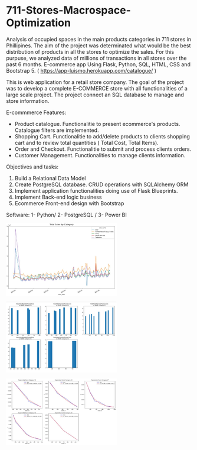 # 711-Stores-Macrospace-Optimization

Analysis of occupied spaces in the main products categories in 711 stores in Phillipines. The aim of the project was determinated what would be the best distribution of products in all the stores to optimize the sales. For this purpuse, we analyzed data of millions of transactions in all stores over the past 6 months.
E-commerce app Using Flask, Python, SQL, HTML, CSS and Bootstrap 5.
( https://app-luismo.herokuapp.com/catalogue/ )

This is web application for a retail store company. The goal of the project was to develop a complete E-COMMERCE store with all functionalities of a large scale project. The project connect an SQL database to manage and store information.

E-commmerce Features:
- Product catalogue. Functionalitie to present ecommerce's products. Catalogue filters are implemented. 
- Shopping Cart. Functionalitie to add/delete products to clients shopping cart and to review total quantities ( Total Cost, Total Items). 
- Order and Checkout. Functionalitie to submit and process clients orders.
- Customer Management. Functionalities to manage clients information.

Objectives and tasks:
1.	Build a Relational Data Model
2.	Create PostgreSQL database. CRUD operations with SQLAlchemy ORM
3.  Implement application functionalities doing use of Flask Blueprints.
4.	Implement Back-end logic business
5.	Ecommerce Front-end design with Bootstrap

Software: 1- Python/  2- PostgreSQL  /  3- Power BI

<img
  src="/Images/Salesbymonth.JPG"
  alt="Salesbymonth"
  title="Salesbymonth"
  style="display: inline-block; margin: 0 auto; max-width: 300px">
  
 <img
  src="/Images/dailysalesnormalized.JPG"
  alt="dailysalesnormalized"
  title="dailysalesnormalized"
  style="display: inline-block; margin: 0 auto; max-width: 300px">
  
 <img
  src="/Images/exponentialcurve.JPG"
  alt="exponentialcurve"
  title="exponentialcurve"
  style="display: inline-block; margin: 0 auto; max-width: 300px">
